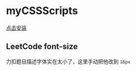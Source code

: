 # myCSSScripts

[点击安装](https://raw.githubusercontent.com/Sciroccogti/myCSSScripts/master/Sciroccogti-CSS.user.js)

## LeetCode font-size

力扣题目描述字体实在太小了，这里手动把他改到 `16px`

